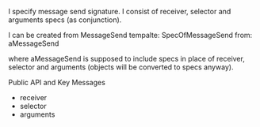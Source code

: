 I specify message send signature. I consist of receiver, selector and arguments specs (as conjunction).

I can be created from MessageSend tempalte:
	SpecOfMessageSend from: aMessageSend

where aMessageSend is supposed to include specs in place of receiver, selector and arguments (objects will be converted to specs anyway).

Public API and Key Messages

- receiver
- selector
- arguments